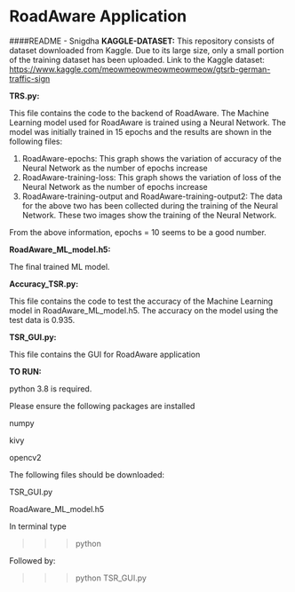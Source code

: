 # RoadAware Application
####README - Snigdha
**KAGGLE-DATASET:**
This repository consists of dataset downloaded from Kaggle. Due to its large size, only a small portion of the training dataset has been uploaded.
Link to the Kaggle dataset: https://www.kaggle.com/meowmeowmeowmeowmeow/gtsrb-german-traffic-sign

**TRS.py:**

This file contains the code to the backend of RoadAware. The Machine Learning model used for RoadAware is trained using a Neural Network. The model was initially trained in 15 epochs and the results are shown in the following files:
  1. RoadAware-epochs: This graph shows the variation of accuracy of the Neural Network as the number of epochs increase
  2. RoadAware-training-loss: This graph shows the variation of loss of the Neural Network as the number of epochs increase
  3. RoadAware-training-output and RoadAware-training-output2: The data for the above two has been collected during the training of the Neural Network. These two images show the training of the Neural Network. 

From the above information, epochs = 10 seems to be a good number.

**RoadAware_ML_model.h5:**

The final trained ML model.

**Accuracy_TSR.py:**

This file contains the code to test the accuracy of the Machine Learning model in RoadAware_ML_model.h5. The accuracy on the model using the test data is 0.935. 

**TSR_GUI.py:**

This file contains the GUI for RoadAware application


**TO RUN:**



python 3.8 is required.

Please ensure the following packages are installed

numpy

kivy

opencv2

The following files should be downloaded:

TSR_GUI.py

RoadAware_ML_model.h5

In terminal type

>>>python

Followed by:

>>>python TSR_GUI.py


